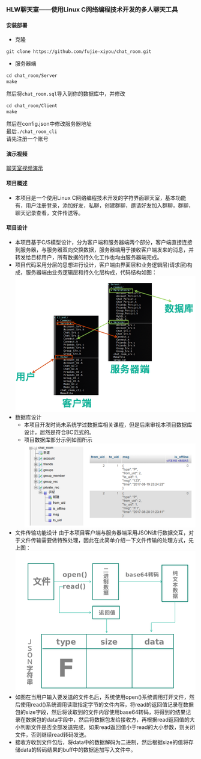 ### HLW聊天室——使用Linux C网络编程技术开发的多人聊天工具
#### 安装部署
- 克隆
``` shell?linenums
git clone https://github.com/fujie-xiyou/chat_room.git
```
- 服务器端
``` shell?linenums
cd chat_room/Server
make
```
然后将`chat_room.sql`导入到你的数据库中，并修改

``` shell?linenums
cd chat_room/Client
make
```
然后在config.json中修改服务器地址<br>
最后`./chat_room_cli`<br>
请先注册一个账号
####  演示视频
[聊天室视频演示](https://www.github.com/fujie-xiyou/Graph-bed/raw/master/小书匠/聊天室.md/聊天室演示.mp4)
####  项目概述
- 本项目是一个使用Linux C网络编程技术开发的字符界面聊天室，基本功能有，用户注册登录，添加好友，私聊，创建群聊，邀请好友加入群聊，群聊，聊天记录查看，文件传送等。
#### 项目设计
- 本项目基于C/S模型设计，分为客户端和服务器端两个部分，客户端直接连接到服务器，与服务器双向交换数据，服务器端用于接收客户端发来的消息，并转发给目标用户，所有数据的持久化工作也均由服务器端完成。
- 项目代码采用分层的思想进行设计，客户端由界面层和业务逻辑层(请求层)构成，服务器端由业务逻辑层和持久化层构成，代码结构如图：<br>
![代码结构](https://www.github.com/fujie-xiyou/Graph-bed/raw/master/小书匠/聊天室.md/代码结构.png)
- 数据库设计
	- 本项目开发时尚未系统学过数据库相关课程，但是后来审视本项目数据库设计，居然是符合BC范式的。
	- 项目数据库部分示例如图所示<br>
![数据库设计](https://www.github.com/fujie-xiyou/Graph-bed/raw/master/小书匠/聊天室.md/聊天室数据库设计.png)
- 文件传输功能设计
由于本项目客户端与服务器端采用JSON进行数据交互，对于文件传输需要做特殊处理，因此在此简单介绍一下文件传输的处理方式，先上图：
![文件传输处理](https://www.github.com/fujie-xiyou/Graph-bed/raw/master/小书匠/聊天室.md/聊天室文件处理过程.png)
- 如图在当用户输入要发送的文件名后，系统使用open()系统调用打开文件，然后使用read()系统调用读取指定字节的文件内容，将read的返回值记录在数据包的size字段，然后将读取到的文件内容使用base64转码，将得到的结果记录在数据包的data字段中，然后将数据包发给接收方，再根据read返回值的大小判断文件是否全部发送完成，如果read返回值小于read的大小参数，则关闭文件，否则继续read转码发送。
- 接收方收到文件包后，将data中的数据解码为二进制，然后根据size的值将存储data的转码结果的buff中的数据追加写入文件中。
